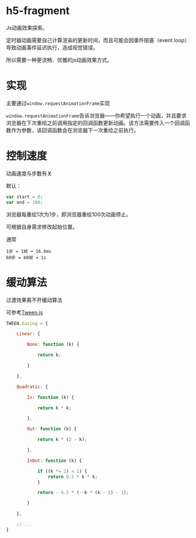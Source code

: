 # h5-fragment

Js动画效果探索。

定时器动画需要自己计算渲染的更新时间，而且可能会因事件阻塞（event loop）导致动画事件延迟执行，造成视觉错误。

所以需要一种更流畅、优雅的js动画效果方式。

# 实现

主要通过`window.requestAnimationFrame`实现

`window.requestAnimationFrame`告诉浏览器——你希望执行一个动画，并且要求浏览器在下次重绘之前调用指定的回调函数更新动画。该方法需要传入一个回调函数作为参数，该回调函数会在浏览器下一次重绘之前执行。

# 控制速度

动画速度与步数有关

默认：

```js
var start = 0;
var end = 100;
```

浏览器每重绘1次为1步，即浏览器重绘100次动画停止。

可根据自身需求修改起始位置。

通常

```
1步 = 1帧 ≈ 16.6ms
60步 = 60帧 ≈ 1s
```

# 缓动算法

过渡效果离不开缓动算法

可参考[Tween.js](https://github.com/tweenjs/tween.js/blob/master/src/Tween.js)

```js
TWEEN.Easing = {

	Linear: {

		None: function (k) {

			return k;

		}

	},

	Quadratic: {

		In: function (k) {

			return k * k;

		},

		Out: function (k) {

			return k * (2 - k);

		},

		InOut: function (k) {

			if ((k *= 2) < 1) {
				return 0.5 * k * k;
			}

			return - 0.5 * (--k * (k - 2) - 1);

		}

    },

    // ...
}
```

